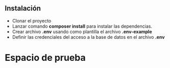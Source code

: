 ## Instalación
- Clonar el proyecto
- Lanzar comando **composer install** para instalar las dependencias.
- Crear archivo **.env** usando como plantilla el archivo **.env-example**
- Definir las credenciales del acceso a la base de datos en el archivo **.env**

# **Espacio de prueba**